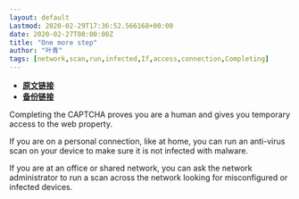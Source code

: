 ```yaml
---
layout: default
Lastmod: 2020-02-29T17:36:52.566168+00:00
date: 2020-02-27T00:00:00Z
title: "One more step"
author: "叶青"
tags: [network,scan,run,infected,If,access,connection,Completing]
---
```


* [**原文链接**](http://archive.ph/b5lTk)
* [**备份链接**](http://archive.ph/b5lTk)


Completing the CAPTCHA proves you are a human and gives you temporary access to the web property.

If you are on a personal connection, like at home, you can run an anti-virus scan on your device to make sure it is not infected with malware.

If you are at an office or shared network, you can ask the network administrator to run a scan across the network looking for misconfigured or infected devices.

